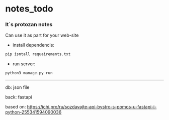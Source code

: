 # notes_todo

### It`s protozan notes
Can use it as part for your web-site

- install dependencis:

```bash
pip isntall requairements.txt
```

- run server:


```bash
python3 manage.py run
```

--------------------------------------------
db: json file

back: fastapi


based on: https://ichi.pro/ru/sozdavajte-api-bystro-s-pomos-u-fastapi-i-python-255341594090036 
